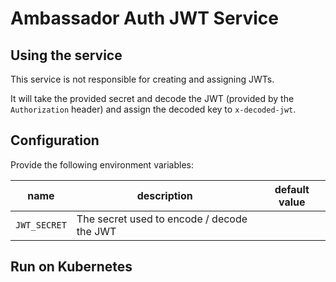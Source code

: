 # Ambassador Auth JWT Service

## Using the service

This service is not responsible for creating and assigning JWTs.

It will take the provided secret and decode the JWT (provided by the `Authorization` header) and assign the decoded key to `x-decoded-jwt`.

## Configuration

Provide the following environment variables:

| name | description | default value |
|------|-------------|---------------|
| `JWT_SECRET` | The secret used to encode / decode the JWT | |

## Run on Kubernetes
